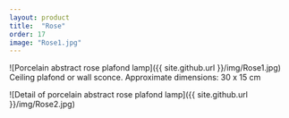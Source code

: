 ```yaml
---
layout: product
title:  "Rose"
order: 17
image: "Rose1.jpg"
---
```


![Porcelain abstract rose plafond lamp]({{ site.github.url }}/img/Rose1.jpg)
Ceiling plafond or wall sconce.
Approximate dimensions: 30 x 15 cm

![Detail of porcelain abstract rose plafond lamp]({{ site.github.url }}/img/Rose2.jpg)
